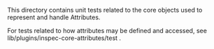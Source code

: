This directory contains unit tests related to the core objects used to represent and handle Attributes.

For tests related to how attributes may be defined and accessed, see lib/plugins/inspec-core-attributes/test .